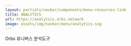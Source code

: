 ```yaml
---
layout: partials/navbar/components/menu-resources-link
title: ANALYTICS
url: https://analytics.orbs.network
image: assets/img/navbar/menu/analytics.svg
---
```


Orbs 유니버스 분석도구
